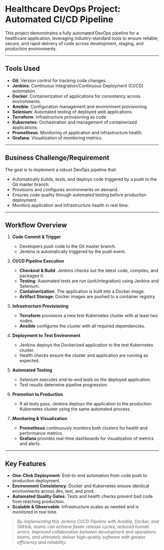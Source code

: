 # Healthcare DevOps Project: Automated CI/CD Pipeline

This project demonstrates a fully automated DevOps pipeline for a healthcare application, leveraging industry-standard tools to ensure reliable, secure, and rapid delivery of code across development, staging, and production environments.

---

## Tools Used

- **Git**: Version control for tracking code changes.
- **Jenkins**: Continuous Integration/Continuous Deployment (CI/CD) automation.
- **Docker**: Containerization of applications for consistency across environments.
- **Ansible**: Configuration management and environment provisioning.
- **Selenium**: Automated testing of deployed web applications.
- **Terraform**: Infrastructure provisioning as code.
- **Kubernetes**: Orchestration and management of containerized applications.
- **Prometheus**: Monitoring of application and infrastructure health.
- **Grafana**: Visualization of monitoring metrics.

---

## Business Challenge/Requirement

The goal is to implement a robust DevOps pipeline that:

- Automatically builds, tests, and deploys code triggered by a push to the Git master branch.
- Provisions and configures environments on demand.
- Ensures code quality through automated testing before production deployment.
- Monitors application and infrastructure health in real time.

---

## Workflow Overview

1. **Code Commit & Trigger**
    - Developers push code to the Git master branch.
    - Jenkins is automatically triggered by the push event.

2. **CI/CD Pipeline Execution**
    - **Checkout & Build**: Jenkins checks out the latest code, compiles, and packages it.
    - **Testing**: Automated tests are run (unit/integration) using Jenkins and Selenium.
    - **Containerization**: The application is built into a Docker image.
    - **Artifact Storage**: Docker images are pushed to a container registry.

3. **Infrastructure Provisioning**
    - **Terraform** provisions a new test Kubernetes cluster with at least two nodes.
    - **Ansible** configures the cluster with all required dependencies.

4. **Deployment to Test Environment**
    - Jenkins deploys the Dockerized application to the test Kubernetes cluster.
    - Health checks ensure the cluster and application are running as expected.

5. **Automated Testing**
    - Selenium executes end-to-end tests on the deployed application.
    - Test results determine pipeline progression.

6. **Promotion to Production**
    - If all tests pass, Jenkins deploys the application to the production Kubernetes cluster using the same automated process.

7. **Monitoring & Visualization**
    - **Prometheus** continuously monitors both clusters for health and performance metrics.
    - **Grafana** provides real-time dashboards for visualization of metrics and alerts.

---

## Key Features

- **One-Click Deployment**: End-to-end automation from code push to production deployment.
- **Environment Consistency**: Docker and Kubernetes ensure identical environments across dev, test, and prod.
- **Automated Quality Gates**: Tests and health checks prevent bad code from reaching production.
- **Scalable & Observable**: Infrastructure scales as needed and is monitored in real time.

> *By implementing this Jenkins CI/CD Pipeline with Ansible, Docker, and GitHub, teams can achieve faster release cycles, reduced human errors, improved collaboration between development and operations teams, and ultimately deliver high-quality software with greater efficiency and reliability.*
